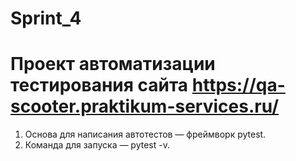 # Sprint_4
# Проект автоматизации тестирования сайта https://qa-scooter.praktikum-services.ru/
1. Основа для написания автотестов — фреймворк pytest.
2. Команда для запуска — pytest -v. 
